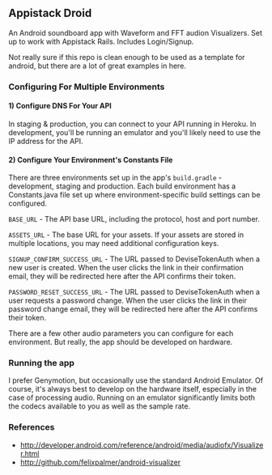 ## Appistack Droid

An Android soundboard app with Waveform and FFT audion Visualizers. Set up to work with Appistack Rails. Includes Login/Signup.

Not really sure if this repo is clean enough to be used as a template
for android, but there are a lot of great examples in here.

### Configuring For Multiple Environments

#### 1) Configure DNS For Your API

In staging & production, you can connect to your API running in Heroku. In development, you'll be running an emulator and
you'll likely need to use the IP address for the API.

#### 2) Configure Your Environment's Constants File

There are three environments set up in the app's `build.gradle` - development, staging and production. Each build
environment has a Constants.java file set up where environment-specific build settings can be configured.

`BASE_URL` - The API base URL, including the protocol, host and port number.

`ASSETS_URL` - The base URL for your assets. If your assets are stored in multiple locations, you may need
additional configuration keys.

`SIGNUP_CONFIRM_SUCCESS_URL` - The URL passed to DeviseTokenAuth when a new user is created.  When the user
clicks the link in their confirmation email, they will be redirected here after the API confirms their token.

`PASSWORD_RESET_SUCCESS_URL` - The URL passed to DeviseTokenAuth when a user requests a password change.
When the user clicks the link in their password change email, they will be redirected here after the API confirms their token.

There are a few other audio parameters you can configure for each environment.  But really, the app
should be developed on hardware.

### Running the app

I prefer Genymotion, but occasionally use the standard Android Emulator.  Of course, it's always best
to develop on the hardware itself, especially in the case of processing audio.  Running on an emulator significantly
limits both the codecs available to you as well as the sample rate.

### References

- http://developer.android.com/reference/android/media/audiofx/Visualizer.html
- http://github.com/felixpalmer/android-visualizer

